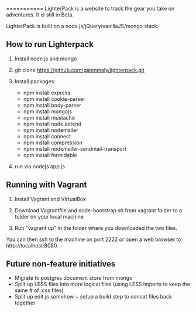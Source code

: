===========
LighterPack is a website to track the gear you take on adventures. It is still in Beta.

LighterPack is built on a node.js/jQuery/vanillaJS/mongo stack.

How to run Lighterpack
-----------
1) Install node.js and mongo

2) git clone https://github.com/galenmaly/lighterpack.git

3) Install packages:
   - npm install express
   - npm install cookie-parser
   - npm install body-parser
   - npm install mongojs
   - npm install mustache
   - npm install node.extend
   - npm install nodemailer
   - npm install connect
   - npm install compression
   - npm install nodemailer-sendmail-transport
   - npm install formidable

4) run via nodejs app.js

Running with Vagrant
-----------
1) Install Vagrant and VirtualBox

2) Download Vagrantfile and node-bootstrap.sh from vagrant folder to a folder on your local machine

3) Run "vagrant up" in the folder where you downloaded the two files.

You can then ssh to the machine on port 2222 or open a web browser to http://localhost:8080.

Future non-feature initiatives
-----------
- Migrate to postgres document store from mongo
- Split up LESS files into more logical files (using LESS imports to keep the same # of .css files)
- Split up edit.js somehow + setup a build step to concat files back together
